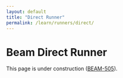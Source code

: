```yaml
---
layout: default
title: "Direct Runner"
permalink: /learn/runners/direct/
---
```

# Beam Direct Runner

This page is under construction ([BEAM-505](https://issues.apache.org/jira/browse/BEAM-505)).

